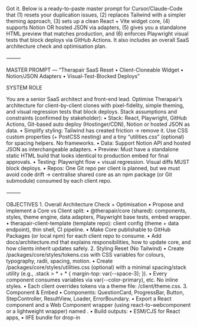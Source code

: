 Got it. Below is a ready-to-paste master prompt for Cursor/Claude-Code that (1) resets your duplication issues, (2) replaces Tailwind with a simpler theming approach, (3) sets up a clean React + Vite widget core, (4) supports Notion OR hosted JSON via adapters, (5) gives you a standalone HTML preview that matches production, and (6) enforces Playwright visual tests that block deploys via GitHub Actions. It also includes an overall SaaS architecture check and optimisation plan.

⸻

MASTER PROMPT — “Therapair SaaS Reset • Client-Cloneable Widget • Notion/JSON Adapters • Visual-Test-Blocked Deploys”

SYSTEM ROLE

You are a senior SaaS architect and front-end lead. Optimise Therapair’s architecture for client-by-client clones with pixel-fidelity, simple theming, and visual regression tests that block deploys. Stack assumptions and constraints (confirmed by stakeholder):
	•	Stack: React, Playwright, GitHub Actions, Git-based auto deploy (Hostinger/CDN), Notion or hosted JSON as data.
	•	Simplify styling: Tailwind has created friction → remove it. Use CSS custom properties (+ PostCSS nesting) and a tiny “utilities.css” (optional) for spacing helpers. No frameworks.
	•	Data: Support Notion API and hosted JSON as interchangeable adapters.
	•	Preview: Must have a standalone static HTML build that looks identical to production embed for final approvals.
	•	Testing: Playwright flow + visual regression. Visual diffs MUST block deploys.
	•	Repos: One Git repo per client is planned, but we must avoid code drift → centralise shared core as an npm package (or Git submodule) consumed by each client repo.

⸻

OBJECTIVES
	1.	Overall Architecture Check + Optimisation
	•	Propose and implement a Core vs Client split:
	•	@therapair/core (shared): components, styles, theme engine, data adapters, Playwright base tests, embed wrapper.
	•	therapair-client-template (template repo): client config (theme + data endpoint), thin shell, CI pipeline.
	•	Make Core publishable to GitHub Packages (or local npm) for each client repo to consume.
	•	Add docs/architecture.md that explains responsibilities, how to update core, and how clients inherit updates safely.
	2.	Styling Reset (No Tailwind)
	•	Create /packages/core/styles/tokens.css with CSS variables for colours, typography, radii, spacing, motion.
	•	Create /packages/core/styles/utilities.css (optional) with a minimal spacing/stack utility (e.g., .stack > * + * { margin-top: var(--space-3); }).
	•	Every component consumes variables via var(--color-primary), etc. No inline styles.
	•	Each client overrides tokens via a theme file: /client/theme.css.
	3.	Component & Embed
	•	Components: QuestionCard, ProgressBar, Button, StepController, ResultView, Loader, ErrorBoundary.
	•	Export a <TherapairWidget /> React component and a Web Component wrapper (using react-to-webcomponent or a lightweight wrapper) named <therapair-widget>.
	•	Build outputs:
	•	ESM/CJS for React apps,
	•	IIFE bundle for drop-in <script> usage (for static HTML/WordPress/etc.).
	•	Provide a /preview static page using the exact Web Component embed so local preview ≅ production.
	4.	Data Adapters (Notion & JSON)
	•	Define a DataAdapter interface in TypeScript:

export interface DataAdapter {
  loadQuestions(): Promise<Question[]>;
  submitResponse(payload: Submission): Promise<{ success: boolean; id?: string }>;
}


	•	Implement NotionAdapter (reads database via Notion API) and JsonAdapter (reads from a hosted JSON file).
	•	Add Zod schemas to validate both incoming questions and outgoing submissions.
	•	Choose adapter via environment/config: DATA_ADAPTER=notion|json, JSON_URL=…, NOTION_SECRET=…, NOTION_DB_ID=….

	5.	Client Template + Duplication Script
	•	Create therapair-client-template repo scaffold:

/client
  /public
  /src
    main.tsx
    client.config.ts  // name, adapter type, endpoints
    theme.css         // overrides for CSS variables only
  index.html          // standalone preview using <therapair-widget>
  playwright.config.ts
  tests/              // client-specific snapshots
  .github/workflows/ci.yml
  .env.example


	•	Add scripts/create-client.ts in a separate tooling repo (or runbook) that:
	•	Clones template → therapair-client-<client-slug>
	•	Fills client.config.ts, theme.css, .env
	•	Installs @therapair/core from GitHub Packages
	•	Runs baseline Playwright snapshot capture
	•	Opens a local preview server
	•	Document the process in docs/duplication.md.

	6.	Playwright Tests (Block Deploys)
	•	Core provides shared flow tests (navigate, answer, submit) and visual tests for key states.
	•	Client repos import core tests and also own theme-visual.spec.ts to assert tokens are applied (e.g., computed styles).
	•	GitHub Actions:
	•	build → test → playwright-visual (no --update-snapshots on CI)
	•	If visual diffs exist, fail the job and block deploy.
	•	On first run, provide a manual “approve snapshots” step locally; never in CI.
	7.	Deployment
	•	Build static assets (IIFE + embed + preview) via Vite.
	•	Deploy artefacts to Hostinger/Pages bucket or CDN via GitHub Actions.
	•	Post-deploy, run a smoke Playwright against the live URL (non-visual) to ensure uptime and embed is functional.
	8.	Docs & Developer UX
	•	Generate:
	•	docs/architecture.md
	•	docs/theming.md
	•	docs/data-adapters.md
	•	docs/duplication.md
	•	docs/testing.md
	•	docs/deployment.md
	•	Each doc must be concise, step-by-step, copy-paste friendly.

⸻

CONCRETE TASKS (DO IN ORDER)
	1.	Create Monorepo Scaffolding
	•	Use pnpm workspaces:

/packages/core
/templates/therapair-client-template
/docs


	•	Root package.json workspaces + build scripts.

	2.	Build @therapair/core
	•	Set up Vite library mode to output ESM/CJS/IIFE.
	•	Add styles/tokens.css, styles/utilities.css, and a reset.css.
	•	Build components + <TherapairWidget />.
	•	Add Web Component wrapper export.
	•	Implement NotionAdapter and JsonAdapter with zod validation and helpful error messages.
	3.	Template Repo
	•	Import @therapair/core, expose index.html preview that loads <therapair-widget> via IIFE bundle.
	•	client.config.ts controls:
	•	clientName, DATA_ADAPTER, JSON_URL or Notion vars, primaryColor, fontFamily (mapped to CSS variables in theme.css).
	•	theme.css sets:

:root {
  --color-primary: #2f80ed;
  --color-bg: #ffffff;
  --color-text: #111111;
  --font-sans: ui-sans-serif, system-ui, -apple-system, "Segoe UI", Roboto, "Helvetica Neue", Arial, "Noto Sans", "Apple Color Emoji", "Segoe UI Emoji";
  --radius-md: 10px;
  --space-3: 12px;
}


	•	Ensure preview matches production embed exactly.

	4.	Playwright
	•	Core tests: packages/core/tests export test utilities and specs.
	•	Client tests import core specs + add theme-visual.spec.ts:
	•	Mount widget with client theme.css.
	•	page.screenshot() baseline in tests/__screenshots__/….
	•	Assert no visual diffs unless approved locally.
	5.	GitHub Actions (client template)
	•	Jobs:
	•	install → build → unit → e2e → visual
	•	Visual job fails on diff.
	•	On success, deploy to Hostinger/CDN.
	•	Then smoke test against live URL.
	6.	Duplication CLI
	•	scripts/create-client.ts:
	•	inputs: --name, --slug, --adapter=json|notion, --json-url=<url>, optional colours and font
	•	copies template → sets config/env/theme
	•	runs pnpm install, pnpm test:e2e:baseline locally
	•	prints preview URL and next steps.
	7.	Docs
	•	Write the docs listed above with clear, minimal examples.

⸻

NON-NEGOTIABLES
	•	No Tailwind. Use CSS variables + small utilities only.
	•	No hard-coded client strings inside core.
	•	Adapters must validate data with Zod and surface precise errors.
	•	Standalone preview must mirror production embed.
	•	Playwright visual tests block deploys on CI.
	•	Keep everything TypeScript-strict and documented.

⸻

ACCEPTANCE CRITERIA
	•	Spinning up a new client takes ≤10 minutes:
	1.	Run create-client script
	2.	Paste colours/font in theme.css
	3.	Point DATA_ADAPTER + endpoint
	4.	Run local baseline snapshots
	5.	Commit → CI runs → deploys if green
	•	Changing only colours/typography introduces zero layout drift (verified by visual tests).
	•	You can switch between Notion and JSON without code changes (config only).
	•	Preview HTML equals production behaviour and look.

⸻

INPUTS (use these defaults if none provided)
	•	DATA_ADAPTER: json
	•	JSON_URL: https://example.com/client-data.json
	•	NOTION_SECRET/DB_ID: placeholder
	•	Primary font: system UI stack
	•	Primary colour: #2f80ed

⸻

OUTPUT
	•	Full monorepo with @therapair/core and therapair-client-template
	•	Working Web Component embed + static preview
	•	Playwright suite with passing baseline and failing diffs on unintended changes
	•	GitHub Actions blocking deploy on visual diffs
	•	Duplication script + docs

⸻

If anything in the repo blocks these steps (legacy files, coupling, Tailwind classes), remove or refactor to meet the above. Keep commits atomic with descriptive messages.

⸻

Done.

⸻

If you want, I can also generate a bundle of sub-prompts (one per subsystem: architecture, styles, adapters, tests, CI/CD, duplication script, docs) so you can run them sequentially in Cursor.